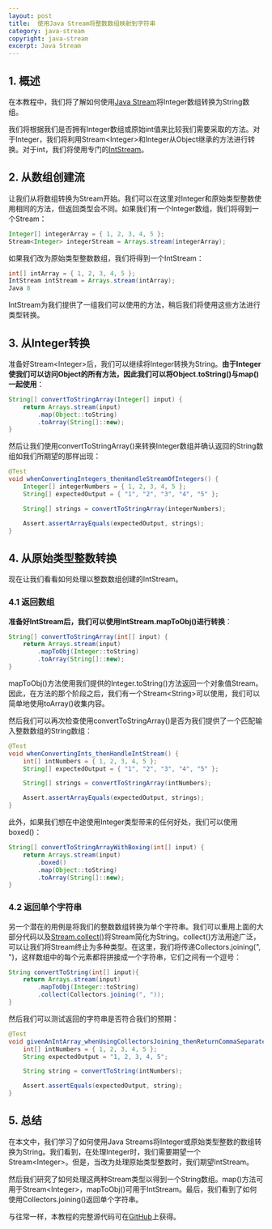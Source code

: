 ```yaml
---
layout: post
title:  使用Java Stream将整数数组映射到字符串
category: java-stream
copyright: java-stream
excerpt: Java Stream
---
```


## 1. 概述

在本教程中，我们将了解如何使用[Java Stream](https://www.baeldung.com/java-streams)将Integer数组转换为String数组。

我们将根据我们是否拥有Integer数组或原始int值来比较我们需要采取的方法。对于Integer，我们将利用Stream<Integer\>和Integer从Object继承的方法进行转换。对于int，我们将使用专门的[IntStream](https://www.baeldung.com/java-intstream-convert)。

## 2. 从数组创建流

让我们从将数组转换为Stream开始。我们可以在这里对Integer和原始类型整数使用相同的方法，但返回类型会不同。如果我们有一个Integer数组，我们将得到一个Stream<Integer>：

```java
Integer[] integerArray = { 1, 2, 3, 4, 5 };
Stream<Integer> integerStream = Arrays.stream(integerArray);
```

如果我们改为原始类型整数数组，我们将得到一个IntStream：

```java
int[] intArray = { 1, 2, 3, 4, 5 };
IntStream intStream = Arrays.stream(intArray);
Java 8
```

IntStream为我们提供了一组我们可以使用的方法，稍后我们将使用这些方法进行类型转换。

## 3. 从Integer转换

准备好Stream<Integer\>后，我们可以继续将Integer转换为String。**由于Integer使我们可以访问Object的所有方法，因此我们可以将Object.toString()与map()一起使用**：

```java
String[] convertToStringArray(Integer[] input) {
    return Arrays.stream(input)
        .map(Object::toString)
        .toArray(String[]::new);
}
```

然后让我们使用convertToStringArray()来转换Integer数组并确认返回的String数组如我们所期望的那样出现：

```java
@Test
void whenConvertingIntegers_thenHandleStreamOfIntegers() {
    Integer[] integerNumbers = { 1, 2, 3, 4, 5 };
    String[] expectedOutput = { "1", "2", "3", "4", "5" };

    String[] strings = convertToStringArray(integerNumbers);

    Assert.assertArrayEquals(expectedOutput, strings);
}
```

## 4. 从原始类型整数转换

现在让我们看看如何处理以整数数组创建的IntStream。

### 4.1 返回数组

**准备好IntStream后，我们可以使用IntStream.mapToObj()进行转换**：

```java
String[] convertToStringArray(int[] input) {
    return Arrays.stream(input)
        .mapToObj(Integer::toString)
        .toArray(String[]::new);
}
```

mapToObj()方法使用我们提供的Integer.toString()方法返回一个对象值Stream。因此，在方法的那个阶段之后，我们有一个Stream<String\>可以使用，我们可以简单地使用toArray()收集内容。

然后我们可以再次检查使用convertToStringArray()是否为我们提供了一个匹配输入整数数组的String数组：

```java
@Test
void whenConvertingInts_thenHandleIntStream() {
    int[] intNumbers = { 1, 2, 3, 4, 5 };
    String[] expectedOutput = { "1", "2", "3", "4", "5" };

    String[] strings = convertToStringArray(intNumbers);

    Assert.assertArrayEquals(expectedOutput, strings);
}
```

此外，如果我们想在中途使用Integer类型带来的任何好处，我们可以使用boxed()：

```java
String[] convertToStringArrayWithBoxing(int[] input) {
    return Arrays.stream(input)
        .boxed()
        .map(Object::toString)
        .toArray(String[]::new);
}
```

### 4.2 返回单个字符串

另一个潜在的用例是将我们的整数数组转换为单个字符串。我们可以重用上面的大部分代码以及[Stream.collect()](https://www.baeldung.com/java-8-collectors)将Stream简化为String。collect()方法用途广泛，可以让我们将Stream终止为多种类型。在这里，我们将传递Collectors.joining(", ")，这样数组中的每个元素都将拼接成一个字符串，它们之间有一个逗号：

```java
String convertToString(int[] input){
    return Arrays.stream(input)
        .mapToObj(Integer::toString)
        .collect(Collectors.joining(", "));
}
```

然后我们可以测试返回的字符串是否符合我们的预期：

```java
@Test
void givenAnIntArray_whenUsingCollectorsJoining_thenReturnCommaSeparatedString(){
    int[] intNumbers = { 1, 2, 3, 4, 5 };
    String expectedOutput = "1, 2, 3, 4, 5";

    String string = convertToString(intNumbers);

    Assert.assertEquals(expectedOutput, string);
}
```

## 5. 总结

在本文中，我们学习了如何使用Java Streams将Integer或原始类型整数的数组转换为String。我们看到，在处理Integer时，我们需要期望一个Stream<Integer\>。但是，当改为处理原始类型整数时，我们期望IntStream。

然后我们研究了如何处理这两种Stream类型以得到一个String数组。map()方法可用于Stream<Integer\>，mapToObj()可用于IntStream。最后，我们看到了如何使用Collectors.joining()返回单个字符串。

与往常一样，本教程的完整源代码可在[GitHub](https://github.com/tuyucheng7/taketoday-tutorial4j/tree/master/java-core-modules/java-streams-4)上获得。
